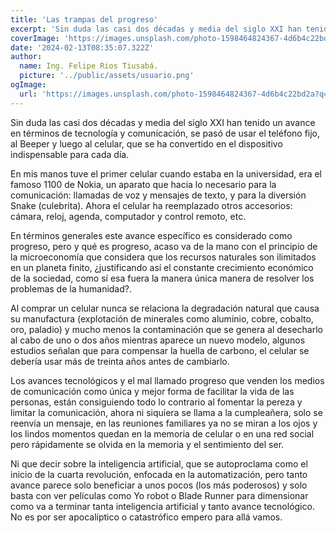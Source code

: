 ```yaml
---
title: 'Las trampas del progreso'
excerpt: 'Sin duda las casi dos décadas y media del siglo XXI han tenido un avance en términos de tecnología y comunicación, se pasó de usar el teléfono fijo, al  eeper y luego al celular, que se ha convertido en el dispositivo indispensable para cada día.......'
coverImage: 'https://images.unsplash.com/photo-1598464824367-4d6b4c22bd2a?q=80&w=2070&auto=format&fit=crop&ixlib=rb-4.0.3&ixid=M3wxMjA3fDB8MHxwaG90by1wYWdlfHx8fGVufDB8fHx8fA%3D%3D'
date: '2024-02-13T08:35:07.322Z'
author:
  name: Ing. Felipe Rios Tiusabá.
  picture: '../public/assets/usuario.png'
ogImage:
  url: 'https://images.unsplash.com/photo-1598464824367-4d6b4c22bd2a?q=80&w=2070&auto=format&fit=crop&ixlib=rb-4.0.3&ixid=M3wxMjA3fDB8MHxwaG90by1wYWdlfHx8fGVufDB8fHx8fA%3D%3D'
---
```


Sin duda las casi dos décadas y media del siglo XXI han tenido un avance en términos de tecnología y comunicación, se pasó de usar el teléfono fijo, al Beeper y luego al celular, que se ha convertido en el dispositivo indispensable para cada día.

En mis manos tuve el primer celular cuando estaba en la universidad, era el famoso 1100 de Nokia, un aparato que hacia lo necesario para la comunicación: llamadas de voz y mensajes de texto, y para la diversión Snake (culebrita). Ahora el celular ha reemplazado otros accesorios: cámara, reloj, agenda, computador y control remoto, etc.

En términos generales este avance específico es considerado como progreso, pero y qué es progreso, acaso va de la mano con el principio de la microeconomía que considera que los recursos naturales son ilimitados en un planeta finito, ¿justificando así el constante crecimiento económico de la sociedad, como sí esa fuera la manera única manera de resolver los problemas de la humanidad?.

Al comprar un celular nunca se relaciona la degradación natural que causa su manufactura (explotación de minerales como aluminio, cobre, cobalto, oro, paladio) y mucho menos la contaminación que se genera al desecharlo al cabo de uno o dos años mientras aparece un nuevo modelo, algunos estudios señalan que para compensar la huella de carbono, el celular se debería usar más de treinta años antes de cambiarlo.

Los avances tecnológicos y el mal llamado progreso que venden los medios de comunicación como única y mejor forma de facilitar la vida de las personas, están consiguiendo todo lo contrario al fomentar la pereza y limitar la comunicación, ahora ni siquiera se llama a la cumpleañera, solo se reenvía un mensaje, en las reuniones familiares ya no se miran a los ojos y los lindos momentos quedan en la memoria de celular o en una red social pero rápidamente se olvida en la memoria y
el sentimiento del ser.

Ni que decir sobre la inteligencia artificial, que se autoproclama como el inicio de la cuarta revolución, enfocada en la automatización, pero tanto avance parece solo beneficiar a unos pocos (los más poderosos) y solo basta con ver películas como Yo robot o Blade Runner para dimensionar como va a terminar tanta inteligencia artificial y tanto avance tecnológico. No es por ser apocalíptico o catastrófico empero para allá vamos.